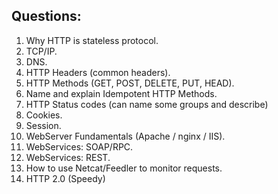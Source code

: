 ## Questions:

1. Why HTTP is stateless protocol.
2. TCP/IP.
3. DNS.
4. HTTP Headers (common headers).
5. HTTP Methods (GET, POST, DELETE, PUT, HEAD).
6. Name and explain Idempotent HTTP Methods.
7. HTTP Status codes (can name some groups and describe)
8. Cookies.
9. Session.
10. WebServer Fundamentals (Apache / nginx / IIS).
11. WebServices: SOAP/RPC.
12. WebServices: REST.
13. How to use Netcat/Feedler to monitor requests.
14. HTTP 2.0 (Speedy)
